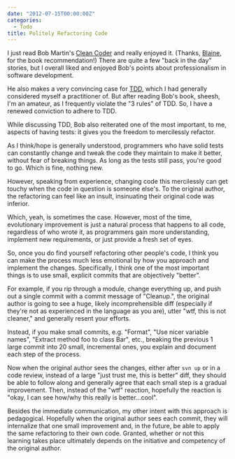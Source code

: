 ```yaml
---
date: "2012-07-15T00:00:00Z"
categories:
  - Todo
title: Politely Refactoring Code
---
```


I just read Bob Martin's [Clean Coder](http://www.amazon.com/Clean-Code-Handbook-Software-Craftsmanship/dp/0132350882) and really enjoyed it. (Thanks, [Blaine](http://blog.blainebuxton.com/), for the book recommendation!) There are quite a few "back in the day" stories, but I overall liked and enjoyed Bob's points about professionalism in software development.

He also makes a very convincing case for [TDD](http://en.wikipedia.org/wiki/Test-driven_development), which I had generally considered myself a practitioner of. But after reading Bob's book, sheesh, I'm an amateur, as I frequently violate the "3 rules" of TDD. So, I have a renewed conviction to adhere to TDD.

While discussing TDD, Bob also reiterated one of the most important, to me, aspects of having tests: it gives you the freedom to mercilessly refactor.

As I think/hope is generally understood, programmers who have solid tests can constantly change and tweak the code they maintain to make it better, without fear of breaking things. As long as the tests still pass, you're good to go. Which is fine, nothing new.

However, speaking from experience, changing code this mercilessly can get touchy when the code in question is someone else's. To the original author, the refactoring can feel like an insult, insinuating their original code was inferior.

Which, yeah, is sometimes the case. However, most of the time, evolutionary improvement is just a natural process that happens to all code, regardless of who wrote it, as programmers gain more understanding, implement new requirements, or just provide a fresh set of eyes.

So, once you do find yourself refactoring other people's code, I think you can make the process much less emotional by how you approach and implement the changes. Specifically, I think one of the most important things is to use small, explicit commits that are objectively "better".

For example, if you rip through a module, change everything up, and push out a single commit with a commit message of "Cleanup.", the original author is going to see a huge, likely incomprehensible diff (especially if they're not as experienced in the language as you are), utter "wtf, this is not cleaner," and generally resent your efforts.

Instead, if you make small commits, e.g. "Format", "Use nicer variable names", "Extract method foo to class Bar", etc., breaking the previous 1 large commit into 20 small, incremental ones, you explain and document each step of the process.

Now when the original author sees the changes, either after `svn up` or in a code review, instead of a large "just trust me, this is better" diff, they should be able to follow along and generally agree that each small step is a gradual improvement. Then, instead of the "wtf" reaction, hopefully the reaction is "okay, I can see how/why this really is better...cool".

Besides the immediate communication, my other intent with this approach is pedagogical. Hopefully when the original author sees each commit, they will internalize that one small improvement and, in the future, be able to apply the same refactoring to their own code. Granted, whether or not this learning takes place ultimately depends on the initiative and competency of the original author.


